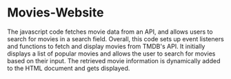 # Movies-Website
The javascript code fetches movie data from an API, and allows users to search for movies in a search field.
Overall, this code sets up event listeners and functions to fetch and display movies from TMDB's API. It initially displays a list of popular movies and allows the user to search for movies based on their input. The retrieved movie information is dynamically added to the HTML document and gets displayed.
